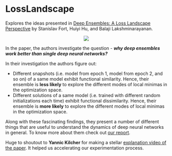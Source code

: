 # LossLandscape
Explores the ideas presented in [Deep Ensembles: A Loss Landscape Perspective](https://arxiv.org/abs/1912.02757) by Stanislav Fort, Huiyi Hu, and Balaji Lakshminarayanan. 

<div align="center">
<img src="https://i.ibb.co/NrR8KFJ/Untitled.png"></img>
</div>

In the paper, the authors investigate the question - ***why deep ensembles work better than single deep neural networks?*** 

In their investigation the authors figure out:

* Different snapshots (i.e. model from epoch 1, model from epoch 2, and so on) of a same model exhibit functional similarity. Hence, their ensemble is **less likely** to explore the different modes of local minimas in the optimization space. 
* Different solutions of a same model (i.e. trained with different random initializations each time) exhibit functional dissimilarity. Hence, their ensemble is **more likely** to explore the different modes of local minimas in the optimization space. 

Along with these fascinating findings, they present a number of different things that are useful to understand the dynamics of deep neural networks in general. To know more about them check out [our report](https://app.wandb.ai/authors/loss-landscape/reports/Understanding-the-effectivity-of-ensembles-in-deep-learning-(tentative)--VmlldzoxODAxNjA). 

Huge to shoutout to **Yannic Kilcher** for making a stellar [explanation video of the paper](https://www.youtube.com/watch?v=5IRlUVrEVL8). It helped us accelerating our experimentation process. 
